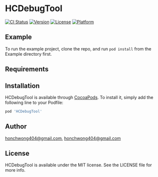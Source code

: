 # HCDebugTool

[![CI Status](https://img.shields.io/travis/honchwong404@gmail.com/HCDebugTool.svg?style=flat)](https://travis-ci.org/honchwong404@gmail.com/HCDebugTool)
[![Version](https://img.shields.io/cocoapods/v/HCDebugTool.svg?style=flat)](https://cocoapods.org/pods/HCDebugTool)
[![License](https://img.shields.io/cocoapods/l/HCDebugTool.svg?style=flat)](https://cocoapods.org/pods/HCDebugTool)
[![Platform](https://img.shields.io/cocoapods/p/HCDebugTool.svg?style=flat)](https://cocoapods.org/pods/HCDebugTool)

## Example

To run the example project, clone the repo, and run `pod install` from the Example directory first.

## Requirements

## Installation

HCDebugTool is available through [CocoaPods](https://cocoapods.org). To install
it, simply add the following line to your Podfile:

```ruby
pod 'HCDebugTool'
```

## Author

honchwong404@gmail.com, honchwong404@gmail.com

## License

HCDebugTool is available under the MIT license. See the LICENSE file for more info.
